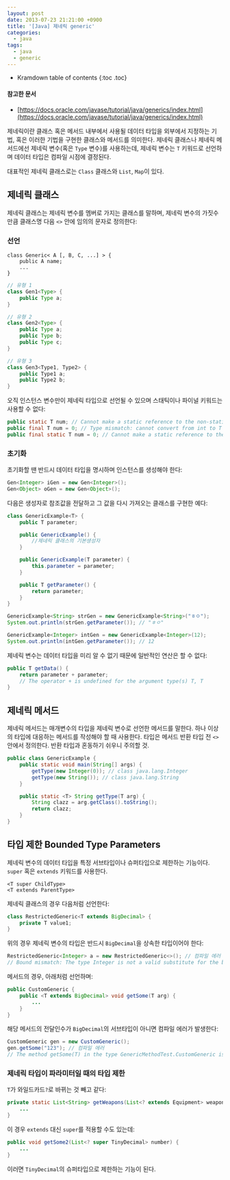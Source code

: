 ```yaml
---
layout: post
date: 2013-07-23 21:21:00 +0900
title: '[Java] 제네릭 generic'
categories:
  - java
tags:
  - java
  - generic
---
```


* Kramdown table of contents
{:toc .toc}

#### 참고한 문서

- [https://docs.oracle.com/javase/tutorial/java/generics/index.html](https://docs.oracle.com/javase/tutorial/java/generics/index.html)

제네릭이란 클래스 혹은 메서드 내부에서 사용될 데이터 타입을 외부에서 지정하는 기법, 혹은 이러한 기법을 구현한 클래스와 메서드를 의미한다. 제네릭 클래스나 제네릭 메서드에선 제네릭 변수(혹은 `Type` 변수)를 사용하는데, 제네릭 변수는 `T` 키워드로 선언하며 데이터 타입은 컴파일 시점에 결정된다.

대표적인 제네릭 클래스로는 `Class` 클래스와 `List`, `Map`이 있다.


## 제네릭 클래스

제네릭 클래스는 제네릭 변수를 멤버로 가지는 클래스를 말하며, 제네릭 변수의 가짓수만큼 클래스명 다음 `<>` 안에 임의의 문자로 정의한다:

### 선언

```
class Generic< A [, B, C, ...] > {
    public A name;
    ...
}
```

```java
// 유형 1
class Gen1<Type> {
    public Type a;
}

// 유형 2
class Gen2<Type> {
    public Type a;
    public Type b;
    public Type c;
}

// 유형 3
class Gen3<Type1, Type2> {
    public Type1 a;
    public Type2 b;
}
```

오직 인스턴스 변수만이 제네릭 타입으로 선언될 수 있으며 스태틱이나 파이널 키워드는 사용할 수 없다:

```java
public static T num; // Cannot make a static reference to the non-static type T
public final T num = 0; // Type mismatch: cannot convert from int to T
public final static T num = 0; // Cannot make a static reference to the non-static type T
```

### 초기화

초기화할 땐 반드시 데이터 타입을 명시하며 인스턴스를 생성해야 한다:

```java
Gen<Integer> iGen = new Gen<Integer>();
Gen<Object> oGen = new Gen<Object>();
```

다음은 생성자로 참조값을 전달하고 그 값을 다시 가져오는 클래스를 구현한 예다:

```java
class GenericExample<T> {
    public T parameter;

    public GenericExample() {
        //제네릭 클래스의 기본생성자
    }

    public GenericExample(T parameter) {
        this.parameter = parameter;
    }

    public T getParameter() {
        return parameter;
    }
}
```

```java
GenericExample<String> strGen = new GenericExample<String>("ㅎㅇ");
System.out.println(strGen.getParameter()); // "ㅎㅇ"

GenericExample<Integer> intGen = new GenericExample<Integer>(12);
System.out.println(intGen.getParameter()); // 12
```

제네릭 변수는 데이터 타입을 미리 알 수 없기 때문에 일반적인 연산은 할 수 없다:

```java
public T getData() {
    return parameter + parameter;
    // The operator + is undefined for the argument type(s) T, T
}
```


## 제네릭 메서드

제네릭 메서드는 매개변수의 타입을 제네릭 변수로 선언한 메서드를 말한다. 하나 이상의 타입에 대응하는 메서드를 작성해야 할 때 사용한다. 타입은 메서드 반환 타입 전 `<>` 안에서 정의한다. 반환 타입과 혼동하기 쉬우니 주의할 것.

```java
public class GenericExample {
    public static void main(String[] args) {
        getType(new Integer(0)); // class java.lang.Integer
        getType(new String()); // class java.lang.String
    }

    public static <T> String getType(T arg) {
        String clazz = arg.getClass().toString();
        return clazz;
    }
}
```


## 타입 제한 Bounded Type Parameters

제네릭 변수의 데이터 타입을 특정 서브타입이나 슈퍼타입으로 제한하는 기능이다. `super` 혹은 `extends` 키워드를 사용한다.

```
<T super ChildType>
<T extends ParentType>
```

제네릭 클래스의 경우 다음처럼 선언한다:

```java
class RestrictedGeneric<T extends BigDecimal> {
    private T value1;
}
```

위의 경우 제네릭 변수의 타입은 반드시 `BigDecimal`을 상속한 타입이어야 한다:

```java
RestrictedGeneric<Integer> a = new RestrictedGeneric<>(); // 컴파일 에러
// Bound mismatch: The type Integer is not a valid substitute for the bounded parameter <T extends BigDecimal> of the type RestrictedGeneric<T>
```

메서드의 경우, 아래처럼 선언하며:

```java
public CustomGeneric {
    public <T extends BigDecimal> void getSome(T arg) {
        ...
    }
}
```

해당 메서드의 전달인수가 `BigDecimal`의 서브타입이 아니면 컴파일 에러가 발생한다:

```java
CustomGeneric gen = new CustomGeneric();
gen.getSome("123"); // 컴파일 에러
// The method getSome(T) in the type GenericMethodTest.CustomGeneric is not applicable for the arguments (String)
```

### 제네릭 타입이 파라미터일 때의 타입 제한

`T`가 와일드카드`?`로 바뀌는 것 빼고 같다:

```java
private static List<String> getWeapons(List<? extends Equipment> weaponList) {
    ...
}
```

이 경우 `extends` 대신 `super`를 적용할 수도 있는데:

```java
public void getSome2(List<? super TinyDecimal> number) {
    ...
}
```

이러면 `TinyDecimal`의 슈퍼타입으로 제한하는 기능이 된다.
